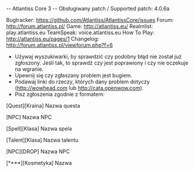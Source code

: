 -- Atlantiss Core 3 --
Obsługiwany patch / Supported patch: 4.0.6a

Bugtracker: https://github.com/Atlantiss/AtlantissCore/issues
Forum: http://forum.atlantiss.pl/
Game: http://atlantiss.eu/
Realmlist: play.atlantiss.eu
TeamSpeak: voice.atlantiss.eu
How To Play: http://atlantiss.eu/pages/1
Changelog: http://forum.atlantiss.pl/viewforum.php?f=6

- Używaj wyszukiwarki, by sprawdzić czy podobny błąd nie został już zgłoszony. Jeśli tak, to sprawdź czy jest poprawiony i czy nie oczekuje na wgranie.
- Upewnij się czy zgłaszany problem jest bugiem.
- Podawaj linki do rzeczy, których dany problem dotyczy (http://wowhead.com lub http://cata.openwow.com).
- Pisz zgłoszenia zgodnie z formatem:

[Quest][Kraina] Nazwa questa

[NPC] Nazwa NPC

[Spell][Klasa] Nazwa spela

[Talent][Klasa] Nazwa talentu

[NPC][DROP] Nazwa NPC

[****][Kosmetyka] Nazwa

